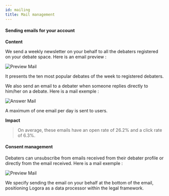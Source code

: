 ```yaml
---
id: mailing
title: Mail management
---
```


#### Sending emails for your account

**Content**

We send a weekly newsletter on your behalf to all the debaters registered on your debate space. 
Here is an email preview : 

![Preview Mail](/img/previewmail.png)

It presents the ten most popular debates of the week to registered debaters.  

We also send an email to a debater when someone replies directly to him/her on a debate. 
Here is a mail exemple : 

![Answer Mail](/img/answermail.png)

A maximum of one email per day is sent to users. 

**Impact**

> On average, these emails have an open rate of 26.2% and a click rate of 6.3%. 

#### Consent management

Debaters can unsubscribe from emails received from their debater profile or directly from the email received.
Here is a mail exemple : 

![Preview Mail](/img/insidemail.png)

We specify sending the email on your behalf at the bottom of the email, positioning Logora as a data processor within the legal framework. 
